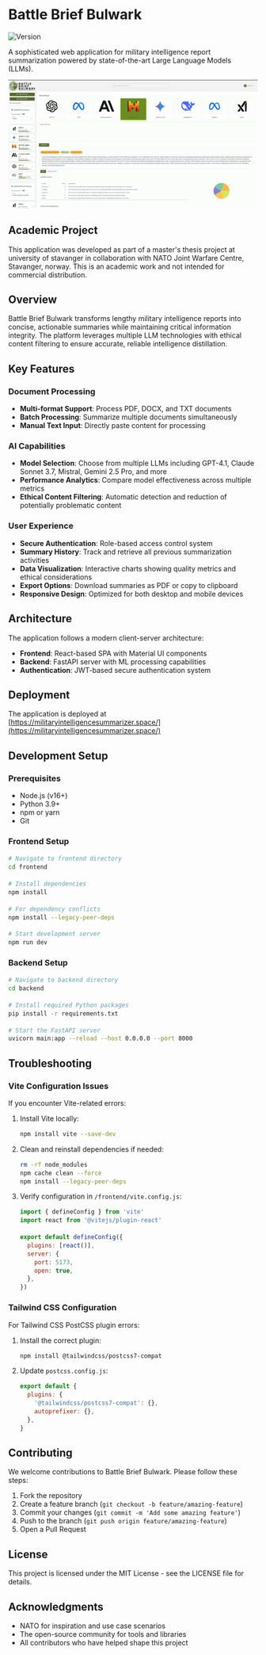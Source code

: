 # Battle Brief Bulwark

![Version](https://img.shields.io/badge/version-1.0.0-blue.svg)

A sophisticated web application for military intelligence report summarization powered by state-of-the-art Large Language Models (LLMs).

![Battle Brief Bulwark Dashboard](frontend\public\picture\Battel-brief-bulwark.gif)

## Academic Project

This application was developed as part of a master's thesis project at university of stavanger in collaboration with NATO Joint Warfare Centre, Stavanger, norway. This is an academic work and not intended for commercial distribution.

## Overview

Battle Brief Bulwark transforms lengthy military intelligence reports into concise, actionable summaries while maintaining critical information integrity. The platform leverages multiple LLM technologies with ethical content filtering to ensure accurate, reliable intelligence distillation.

## Key Features

### Document Processing
- **Multi-format Support**: Process PDF, DOCX, and TXT documents
- **Batch Processing**: Summarize multiple documents simultaneously
- **Manual Text Input**: Directly paste content for processing

### AI Capabilities
- **Model Selection**: Choose from multiple LLMs including GPT-4.1, Claude Sonnet 3.7, Mistral, Gemini 2.5 Pro, and more
- **Performance Analytics**: Compare model effectiveness across multiple metrics
- **Ethical Content Filtering**: Automatic detection and reduction of potentially problematic content

### User Experience
- **Secure Authentication**: Role-based access control system
- **Summary History**: Track and retrieve all previous summarization activities
- **Data Visualization**: Interactive charts showing quality metrics and ethical considerations
- **Export Options**: Download summaries as PDF or copy to clipboard
- **Responsive Design**: Optimized for both desktop and mobile devices

## Architecture

The application follows a modern client-server architecture:

- **Frontend**: React-based SPA with Material UI components
- **Backend**: FastAPI server with ML processing capabilities
- **Authentication**: JWT-based secure authentication system

## Deployment

The application is deployed at [https://militaryintelligencesummarizer.space/](https://militaryintelligencesummarizer.space/)

## Development Setup

### Prerequisites
- Node.js (v16+)
- Python 3.9+
- npm or yarn
- Git

### Frontend Setup

```bash
# Navigate to frontend directory
cd frontend

# Install dependencies
npm install

# For dependency conflicts
npm install --legacy-peer-deps

# Start development server
npm run dev
```

### Backend Setup

```bash
# Navigate to backend directory
cd backend

# Install required Python packages
pip install -r requirements.txt

# Start the FastAPI server
uvicorn main:app --reload --host 0.0.0.0 --port 8000
```

## Troubleshooting

### Vite Configuration Issues

If you encounter Vite-related errors:

1. Install Vite locally:
   ```bash
   npm install vite --save-dev
   ```

2. Clean and reinstall dependencies if needed:
   ```bash
   rm -rf node_modules
   npm cache clean --force
   npm install --legacy-peer-deps
   ```

3. Verify configuration in `/frontend/vite.config.js`:
   ```javascript
   import { defineConfig } from 'vite'
   import react from '@vitejs/plugin-react'

   export default defineConfig({
     plugins: [react()],
     server: {
       port: 5173,
       open: true,
     },
   })
   ```

### Tailwind CSS Configuration

For Tailwind CSS PostCSS plugin errors:

1. Install the correct plugin:
   ```bash
   npm install @tailwindcss/postcss7-compat
   ```

2. Update `postcss.config.js`:
   ```javascript
   export default {
     plugins: {
       '@tailwindcss/postcss7-compat': {},
       autoprefixer: {},
     },
   }
   ```

## Contributing

We welcome contributions to Battle Brief Bulwark. Please follow these steps:

1. Fork the repository
2. Create a feature branch (`git checkout -b feature/amazing-feature`)
3. Commit your changes (`git commit -m 'Add some amazing feature'`)
4. Push to the branch (`git push origin feature/amazing-feature`)
5. Open a Pull Request

## License

This project is licensed under the MIT License - see the LICENSE file for details.

## Acknowledgments

- NATO for inspiration and use case scenarios
- The open-source community for tools and libraries
- All contributors who have helped shape this project


